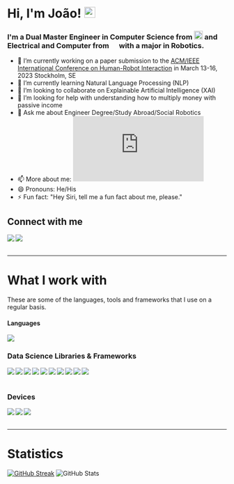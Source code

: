 # Hi, I'm João! <img src="https://media.giphy.com/media/hvRJCLFzcasrR4ia7z/giphy.gif" width="25px">


<h3>I'm a Dual Master Engineer in Computer Science from <img src="https://upload.wikimedia.org/wikipedia/en/thumb/e/e0/KTH_Royal_Institute_of_Technology_logo.svg/1200px-KTH_Royal_Institute_of_Technology_logo.svg.png" width="20px"> and Electrical and Computer from <img src="https://upload.wikimedia.org/wikipedia/pt/e/ed/IST_Logo.png" width="15px"> with a major in <span>Robotics.</span></h3>


- 🔭 I’m currently working on a paper submission to the [ACM/IEEE International Conference on Human-Robot Interaction](https://humanrobotinteraction.org/2023/) in March 13-16, 2023 Stockholm, SE
- 🌱 I’m currently learning Natural Language Processing (NLP)
- 👯 I’m looking to collaborate on Explainable Artificial Intelligence (XAI)
- 🤔 I’m looking for help with understanding how to multiply money with passive income
- 💬 Ask me about Engineer Degree/Study Abroad/Social Robotics
- 📫 More about me: ![Resume_Joao_Almeida.pdf](https://github.com/Joao-Tiago-Almeida/Joao-Tiago-Almeida/files/9646948/Resume_Joao_Almeida.pdf)
- 😄 Pronouns: He/His
- ⚡ Fun fact: "Hey Siri, tell me a fun fact about me, please."

## Connect with me

<a href="https://www.linkedin.com/in/Joao-Tiago-Almeida/"><img align="left" src="https://img.shields.io/badge/LinkedIn-0A66C2?&style=for-the-badge&logo=LinkedIn&logoColor=white" /></a>
<a href="mailto:joaotiago99@gmail.com"><img align="left" src="https://img.shields.io/badge/Email-EA4335?&style=for-the-badge&logo=Gmail&logoColor=white" /></a>
<br/><br/>

---

# What I work with

<p>These are some of the languages, tools and frameworks that I use on a regular basis.</p>

<h4>Languages</h4>
<p>
  <img src="https://github-readme-stats.vercel.app/api/top-langs/?username=Joao-Tiago-Almeida&theme=github_dark&layout=compact&hide=jupyter%20notebook" />
</p>

### Data Science Libraries & Frameworks

<p>
  <img align="left" src="https://img.shields.io/badge/TensorFlow-1c1c1c?&logo=TensorFlow" />
  <img align="left" src="https://img.shields.io/badge/PyTorch-1c1c1c?&logo=PyTorch" />
  <img align="left" src="https://img.shields.io/badge/git-1c1c1c?&logo=Git" />
  <img align="left" src="https://img.shields.io/badge/JSON-1c1c1c?&logo=JSON" />
  <img align="left" src="https://img.shields.io/badge/Pandas-1c1c1c?&logo=Pandas" />
  <img align="left" src="https://img.shields.io/badge/Numpy-1c1c1c?&logo=Numpy" />
  <img align="left" src="https://img.shields.io/badge/OpenCV-1c1c1c?&logo=OpenCV" />
  <img align="left" src="https://img.shields.io/badge/LaTex-1c1c1c?&logo=LaTex" />
  <img align="left" src="https://img.shields.io/badge/Matplotlib-1c1c1c?&logo=Matplotlib" />
  <img align="left" src="https://img.shields.io/badge/Seaborn-1c1c1c?&logo=Seaborn" />
</p>
<br/><br/>

### Devices

<p>
  <img align="left" src="https://img.shields.io/badge/-MacBook%20Pro-black?&style=for-the-badge&logo=Apple&logoColor=white" />
  <img align="left" src="https://img.shields.io/badge/Raspberry Pi-A22846?&style=for-the-badge&logo=Raspberry Pi&logoColor=white" />
  <img align="left" src="https://img.shields.io/badge/Arduino-00979D?&style=for-the-badge&logo=Arduino&logoColor=white" />
</p>
<br/><br/>

---
# Statistics

[![GitHub Streak](https://github-readme-streak-stats.herokuapp.com?user=Joao-Tiago-Almeida&theme=shades-of-purple&border_radius=4.6&date_format=j%20M%5B%20Y%5D)](https://git.io/streak-stats)
![GitHub Stats](https://github-readme-stats.vercel.app/api?username=bacon-delight&count_private=true&show_icons=true&theme=shades-of-purple)

